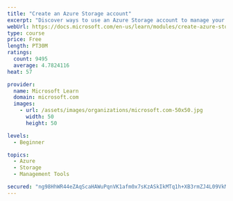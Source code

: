 ```yaml
---
title: "Create an Azure Storage account"
excerpt: "Discover ways to use an Azure Storage account to manage your data for billing, access, and storage location of your blobs, files, queues, and tables."
webUrl: https://docs.microsoft.com/en-us/learn/modules/create-azure-storage-account/
type: course
price: Free
length: PT30M
ratings:
  count: 9495
  average: 4.7824116
heat: 57

provider:
  name: Microsoft Learn
  domain: microsoft.com
  images:
    - url: /assets/images/organizations/microsoft.com-50x50.jpg
      width: 50
      height: 50

levels:
  - Beginner

topics:
  - Azure
  - Storage
  - Management Tools

secured: "ng98HhWR44eZAqScaHAWuPqnVK1afm0x7sKzASkIkMTq1h+XB3rmZJ4L09VkMWu1PlPhcGnuJ0iYwK3j7pdgftv0vShtPMGl7vlwWTO2sTqNfLp1W/qdsIrhQUkFNIzKLZW6dRz3YDvsilEH0b8FTZYNnDdFUNG1BvivyddeUWCif6cGUb6DAdLgam9vF7LSEDsCoM8Z5LEGkth7eL1jU6X6J24zSS4x3WrMrBZja3fGQ+zsnK/NHsPg07dh6Jv1pYJbATkogsNOBTyjVPKbd4f9o5bvJoTax7Qyzq1uNpysXFr7xUffRRq2JBlMyVP5t1IeA7diar1Tci6yGTnCBJ+DIHpbY9RyyA/053p8aOeMH11TtgrzCk0/oRI+S+n7/9RHuU45yysDmz8R/kimdjb8+hfSPkqpPMeKmdQZyIg=;N1OdCGMKD6UBuDtwfFWwTg=="
---
```


